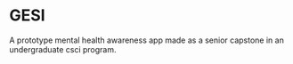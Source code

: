# GESI
A prototype mental health awareness app
made as a senior capstone in an undergraduate csci program.
